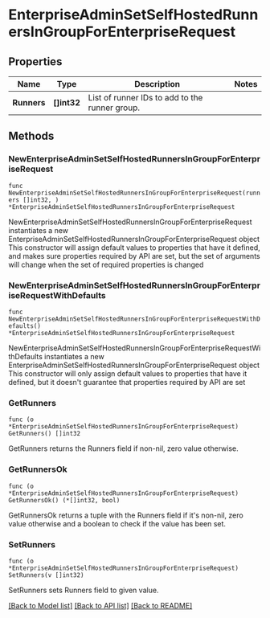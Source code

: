 # EnterpriseAdminSetSelfHostedRunnersInGroupForEnterpriseRequest

## Properties

Name | Type | Description | Notes
------------ | ------------- | ------------- | -------------
**Runners** | **[]int32** | List of runner IDs to add to the runner group. | 

## Methods

### NewEnterpriseAdminSetSelfHostedRunnersInGroupForEnterpriseRequest

`func NewEnterpriseAdminSetSelfHostedRunnersInGroupForEnterpriseRequest(runners []int32, ) *EnterpriseAdminSetSelfHostedRunnersInGroupForEnterpriseRequest`

NewEnterpriseAdminSetSelfHostedRunnersInGroupForEnterpriseRequest instantiates a new EnterpriseAdminSetSelfHostedRunnersInGroupForEnterpriseRequest object
This constructor will assign default values to properties that have it defined,
and makes sure properties required by API are set, but the set of arguments
will change when the set of required properties is changed

### NewEnterpriseAdminSetSelfHostedRunnersInGroupForEnterpriseRequestWithDefaults

`func NewEnterpriseAdminSetSelfHostedRunnersInGroupForEnterpriseRequestWithDefaults() *EnterpriseAdminSetSelfHostedRunnersInGroupForEnterpriseRequest`

NewEnterpriseAdminSetSelfHostedRunnersInGroupForEnterpriseRequestWithDefaults instantiates a new EnterpriseAdminSetSelfHostedRunnersInGroupForEnterpriseRequest object
This constructor will only assign default values to properties that have it defined,
but it doesn't guarantee that properties required by API are set

### GetRunners

`func (o *EnterpriseAdminSetSelfHostedRunnersInGroupForEnterpriseRequest) GetRunners() []int32`

GetRunners returns the Runners field if non-nil, zero value otherwise.

### GetRunnersOk

`func (o *EnterpriseAdminSetSelfHostedRunnersInGroupForEnterpriseRequest) GetRunnersOk() (*[]int32, bool)`

GetRunnersOk returns a tuple with the Runners field if it's non-nil, zero value otherwise
and a boolean to check if the value has been set.

### SetRunners

`func (o *EnterpriseAdminSetSelfHostedRunnersInGroupForEnterpriseRequest) SetRunners(v []int32)`

SetRunners sets Runners field to given value.



[[Back to Model list]](../README.md#documentation-for-models) [[Back to API list]](../README.md#documentation-for-api-endpoints) [[Back to README]](../README.md)


